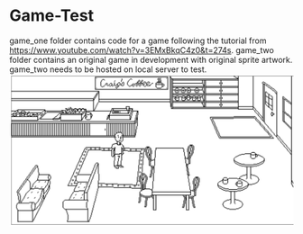 # Game-Test
game_one folder contains code for a game following the tutorial from https://www.youtube.com/watch?v=3EMxBkqC4z0&t=274s.
game_two folder contains an original game in development with original sprite artwork.
game_two needs to be hosted on local server to test.
<img src="game_two/assets/images/readme_preview.png" width="1000">
